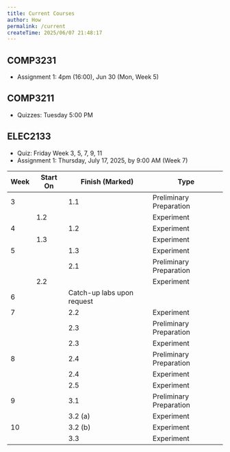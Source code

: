 ```yaml
---
title: Current Courses
author: How
permalink: /current
createTime: 2025/06/07 21:48:17
---
```


<script setup>
import unswUpdating from '@unswUpdating'
</script>

<unswUpdating />

## COMP3231

<p>
<HButton icon='mdi:lecture' title='cgi.cse' src='https://cgi.cse.unsw.edu.au/~cs3231/'/>

<HButton icon='cib:discourse' title='Discourse' src='https://discourse01.cse.unsw.edu.au/25T2/COMP3231'/>

<HButton icon='vscode-icons:file-type-gitlab' title='GitLab' src='https://nw-syd-gitlab.cseunsw.tech/COMP3231/25T2'/>

<HButton icon='tabler:circle-letter-m-filled' title='Wiki' src='https://wiki.cse.unsw.edu.au/cs3231cgi/FrontPage'/>
</p>

- Assignment 1: 4pm (16:00), Jun 30 (Mon, Week 5)

## COMP3211

<p>
<HButton img='/webcms3.ico' title='WebCMS3' src='https://webcms3.cse.unsw.edu.au/COMP3211/25T2/resources/111424'/>

<HButton icon='cib:discourse' title='Discourse' src='https://discourse02.cse.unsw.edu.au/25T2/COMP3211/'/>

<HButton icon='devicon:moodle' title='Moodle' src='https://moodle.telt.unsw.edu.au/course/view.php?id=91896'/>
</p>

- Quizzes: Tuesday 5:00 PM

## ELEC2133

<p>
<HButton icon='devicon:moodle' title='Moodle' src='https://moodle.telt.unsw.edu.au/course/view.php?id=91971'/>
</p>

- Quiz: Friday Week 3, 5, 7, 9, 11
- Assignment 1: Thursday, July 17, 2025, by 9:00 AM (Week 7)

| **Week** | **Start On** | **Finish (Marked)**        | **Type**                |
| -------- | ------------ | -------------------------- | ----------------------- |
| 3        |              | 1.1                        | Preliminary Preparation |
|          | 1.2          |                            | Experiment              |
| 4        |              | 1.2                        | Experiment              |
|          | 1.3          |                            | Experiment              |
| 5        |              | 1.3                        | Experiment              |
|          |              | 2.1                        | Preliminary Preparation |
|          | 2.2          |                            | Experiment              |
| 6        |              | Catch-up labs upon request |                         |
| 7        |              | 2.2                        | Experiment              |
|          |              | 2.3                        | Preliminary Preparation |
|          |              | 2.3                        | Experiment              |
| 8        |              | 2.4                        | Preliminary Preparation |
|          |              | 2.4                        | Experiment              |
|          |              | 2.5                        | Experiment              |
| 9        |              | 3.1                        | Preliminary Preparation |
|          |              | 3.2 (a)                    | Experiment              |
| 10       |              | 3.2 (b)                    | Experiment              |
|          |              | 3.3                        | Experiment              |